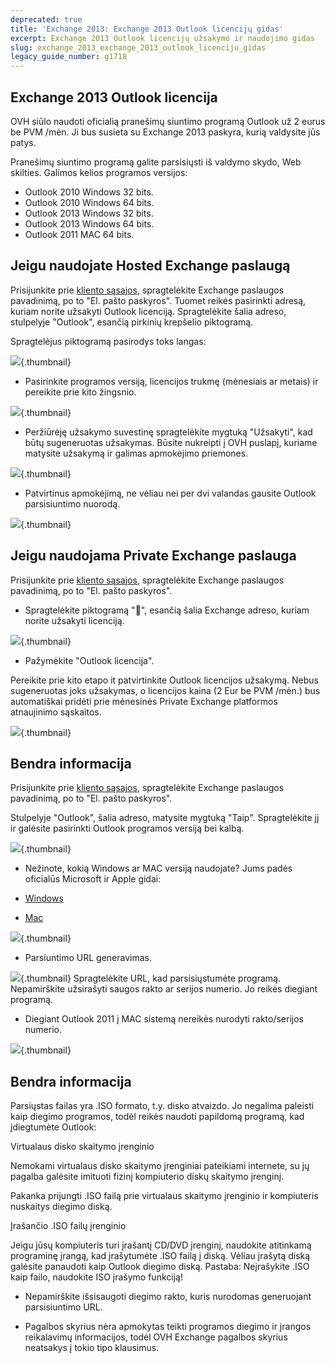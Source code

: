 ```yaml
---
deprecated: true
title: 'Exchange 2013: Exchange 2013 Outlook licencijų gidas'
excerpt: Exchange 2013 Outlook licencijų užsakymo ir naudojimo gidas
slug: exchange_2013_exchange_2013_outlook_licenciju_gidas
legacy_guide_number: g1718
---
```



## Exchange 2013 Outlook licencija
OVH siūlo naudoti oficialią pranešimų siuntimo programą Outlook už 2 eurus be PVM /mėn. Ji bus susieta su Exchange 2013 paskyra, kurią valdysite jūs patys.

Pranešimų siuntimo programą galite parsisiųsti iš valdymo skydo, Web skilties. Galimos kelios programos versijos:


- Outlook 2010 Windows 32 bits.
- Outlook 2010 Windows 64 bits.
- Outlook 2013 Windows 32 bits.
- Outlook 2013 Windows 64 bits.
- Outlook 2011 MAC 64 bits.




## Jeigu naudojate Hosted Exchange paslaugą
Prisijunkite prie [kliento sąsajos](https://www.ovh.com/manager/web/login/), spragtelėkite Exchange paslaugos pavadinimą, po to "El. pašto paskyros".
Tuomet reikės pasirinkti adresą, kuriam norite užsakyti Outlook licenciją. Spragtelėkite šalia adreso, stulpelyje "Outlook", esančią pirkinių krepšelio piktogramą.

Spragtelėjus piktogramą pasirodys toks langas:

![](images/img_2558.jpg){.thumbnail}

- Pasirinkite programos versiją, licencijos trukmę (mėnesiais ar metais) ir pereikite prie kito žingsnio.



![](images/img_2559.jpg){.thumbnail}

- Peržiūrėję užsakymo suvestinę spragtelėkite mygtuką "Užsakyti", kad būtų sugeneruotas užsakymas. Būsite nukreipti į OVH puslapį, kuriame matysite užsakymą ir galimas apmokėjimo priemones.



![](images/img_2560.jpg){.thumbnail}

- Patvirtinus apmokėjimą, ne vėliau nei per dvi valandas gausite Outlook parsisiuntimo nuorodą.



![](images/img_2561.jpg){.thumbnail}


## Jeigu naudojama Private Exchange paslauga
Prisijunkite prie [kliento sąsajos](https://www.ovh.com/manager/web/login/), spragtelėkite Exchange paslaugos pavadinimą, po to "El. pašto paskyros".

- Spragtelėkite piktogramą "", esančią šalia Exchange adreso, kuriam norite užsakyti licenciją.



![](images/img_2562.jpg){.thumbnail}

- Pažymėkite "Outlook licencija".

Pereikite prie kito etapo it patvirtinkite Outlook licencijos užsakymą. Nebus sugeneruotas joks užsakymas, o licencijos kaina (2 Eur be PVM /mėn.) bus automatiškai pridėti prie mėnesinės Private Exchange platformos atnaujinimo sąskaitos.


![](images/img_2563.jpg){.thumbnail}


## Bendra informacija
Prisijunkite prie [kliento sąsajos](https://www.ovh.com/manager/web/login/), spragtelėkite Exchange paslaugos pavadinimą, po to "El. pašto paskyros".

Stulpelyje "Outlook", šalia adreso, matysite mygtuką "Taip". Spragtelėkite jį ir galėsite pasirinkti Outlook programos versiją bei kalbą.

![](images/img_2567.jpg){.thumbnail}

- Nežinote, kokią Windows ar MAC versiją naudojate? Jums padės oficialūs Microsoft ir Apple gidai:

- [Windows](http://windows.microsoft.com/lt-lt/windows/which-operating-system)
- [Mac](http://support.apple.com/en-gb/HT1159)



![](images/img_2564.jpg){.thumbnail}

- Parsiuntimo URL generavimas.



![](images/img_2565.jpg){.thumbnail}
Spragtelėkite URL, kad parsisiųstumėte programą. Nepamirškite užsirašyti saugos rakto ar serijos numerio. Jo reikės diegiant programą.


- Diegiant Outlook 2011 į MAC sistemą nereikės nurodyti rakto/serijos numerio.



![](images/img_2566.jpg){.thumbnail}


## Bendra informacija
Parsiųstas failas yra .ISO formato, t.y. disko atvaizdo. Jo negalima paleisti kaip diegimo programos, todėl reikės naudoti papildomą programą, kad įdiegtumėte Outlook:

Virtualaus disko skaitymo įrenginio

Nemokami virtualaus disko skaitymo įrenginiai pateikiami internete, su jų pagalba galėsite imituoti fizinį kompiuterio diskų skaitymo įrenginį. 

Pakanka prijungti .ISO failą prie virtualaus skaitymo įrenginio ir kompiuteris nuskaitys diegimo diską.

Įrašančio .ISO failų įrenginio

Jeigu jūsų kompiuteris turi įrašantį CD/DVD įrenginį, naudokite atitinkamą programinę įrangą, kad įrašytumėte .ISO failą į diską. Vėliau įrašytą diską galėsite panaudoti kaip Outlook diegimo diską. Pastaba: Neįrašykite .ISO kaip failo, naudokite ISO įrašymo funkciją!


- Nepamirškite išsisaugoti diegimo rakto, kuris nurodomas generuojant parsisiuntimo URL.



- Pagalbos skyrius nėra apmokytas teikti programos diegimo ir įrangos reikalavimų informacijos, todėl OVH Exchange pagalbos skyrius neatsakys į tokio tipo klausimus.




